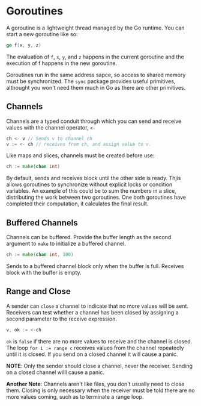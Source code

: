 # Goroutines

A goroutine is a lightweight thread managed by the Go runtime. You can start a new goroutine like so:

```go
go f(x, y, z)
```

The evaluation of `f`, `x`, `y`, and `z` happens in the current goroutine and the execution of f happens in the new goroutine.

Goroutines run in the same address sapce, so access to shared memory must be synchronized. The `sync` package provides useful primitives, althought you won't need them much in Go as there are other primitives.

## Channels

Channels are a typed conduit through which you can send and receive values with the channel operator, `<-`

```go
ch <- v // Sends v to channel ch
v := <- ch // receives from ch, and assign value to v.
```

Like maps and slices, channels must be created before use:

```go
ch := make(chan int)
```

By default, sends and receives block until the other side is ready. Thjis allows goroutines to synchronize without explicit locks or condition variables. An example of this could be to sum the numbers in a slice, distributing the work between two goroutines. One both goroutines have completed their computation, it calculates the final result.

## Buffered Channels

Channels can be buffered. Provide the buffer length as the second argument to `make` to initialize a buffered channel.

```go
ch := make(chan int, 100)
```

Sends to a buffered channel block only when the buffer is full. Receives block with the buffer is empty.

## Range and Close

A sender can `close` a channel to indicate that no more values will be sent. Receivers can test whether a channel has been closed by assigning a second parameter to the receive expression. 

```go
v, ok := <-ch
```

`ok` is `false` if there are no more values to receive and the channel is closed. The loop `for i := range c` receives values from the channel repeatedly until it is closed.
If you send on a closed channel it will cause a panic.

**NOTE**: Only the sender should close a channel, never the receiver. Sending on a closed channel willl cause a panic.

**Another Note**: Channels aren't like files, you don't usually need to close them. Closing is only necessary when the receiver must be told there are no more values coming, such as to terminate a range loop.

